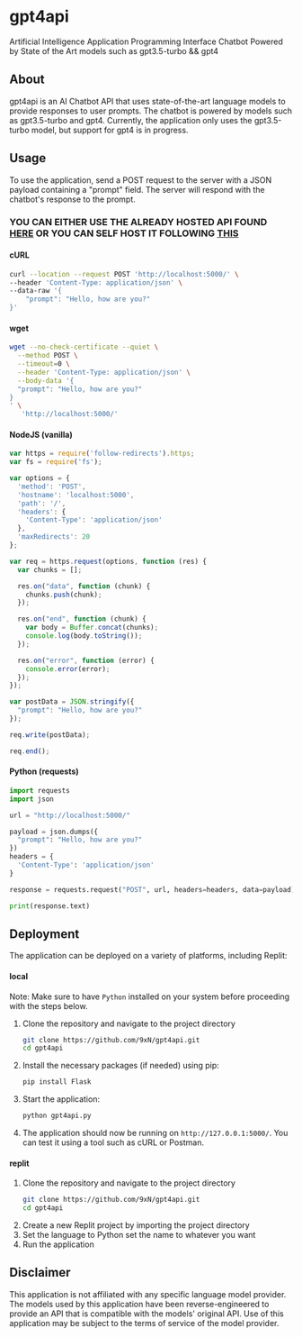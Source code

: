 # gpt4api
Artificial Intelligence Application Programming Interface Chatbot Powered by State of the Art models such as gpt3.5-turbo && gpt4

## About
gpt4api is an AI Chatbot API that uses state-of-the-art language models to provide responses to user prompts. The chatbot is powered by models such as gpt3.5-turbo and gpt4. Currently, the application only uses the gpt3.5-turbo model, but support for gpt4 is in progress.

## Usage
To use the application, send a POST request to the server with a JSON payload containing a "prompt" field. The server will respond with the chatbot's response to the prompt.
### YOU CAN EITHER USE THE ALREADY HOSTED API FOUND [HERE](https://ai-api.s0cial.repl.co) OR YOU CAN SELF HOST IT FOLLOWING [THIS](https://github.com/9xN/gpt4api/main/README.md#deployment-)
#### cURL
```bash
curl --location --request POST 'http://localhost:5000/' \
--header 'Content-Type: application/json' \
--data-raw '{
    "prompt": "Hello, how are you?"
}'
```
#### wget
```bash
wget --no-check-certificate --quiet \
  --method POST \
  --timeout=0 \
  --header 'Content-Type: application/json' \
  --body-data '{
  "prompt": "Hello, how are you?"
}
' \
   'http://localhost:5000/'
   ```
#### NodeJS (vanilla)
```js
var https = require('follow-redirects').https;
var fs = require('fs');

var options = {
  'method': 'POST',
  'hostname': 'localhost:5000',
  'path': '/',
  'headers': {
    'Content-Type': 'application/json'
  },
  'maxRedirects': 20
};

var req = https.request(options, function (res) {
  var chunks = [];

  res.on("data", function (chunk) {
    chunks.push(chunk);
  });

  res.on("end", function (chunk) {
    var body = Buffer.concat(chunks);
    console.log(body.toString());
  });

  res.on("error", function (error) {
    console.error(error);
  });
});

var postData = JSON.stringify({
  "prompt": "Hello, how are you?"
});

req.write(postData);

req.end();
```

#### Python (requests)
```py
import requests
import json

url = "http://localhost:5000/"

payload = json.dumps({
  "prompt": "Hello, how are you?"
})
headers = {
  'Content-Type': 'application/json'
}

response = requests.request("POST", url, headers=headers, data=payload)

print(response.text)

```
## Deployment <a name="Deployment"></a>

The application can be deployed on a variety of platforms, including Replit:

#### local


Note: Make sure to have `Python` installed on your system before proceeding with the steps below.


1. Clone the repository and navigate to the project directory
   ```bash
   git clone https://github.com/9xN/gpt4api.git
   cd gpt4api
   ```
2. Install the necessary packages (if needed) using pip:
   ```bash
   pip install Flask
   ```
3. Start the application:
   ```bash
   python gpt4api.py
   ```
4. The application should now be running on `http://127.0.0.1:5000/`. You can test it using a tool such as cURL or Postman.

#### replit


1. Clone the repository and navigate to the project directory
   ```bash
   git clone https://github.com/9xN/gpt4api.git
   cd gpt4api
   ```
2. Create a new Replit project by importing the project directory
3. Set the language to Python set the name to whatever you want
4. Run the application

## Disclaimer

This application is not affiliated with any specific language model provider. The models used by this application have been reverse-engineered to provide an API that is compatible with the models' original API. Use of this application may be subject to the terms of service of the model provider.
